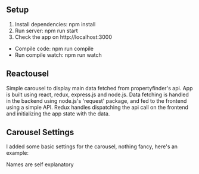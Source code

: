 Setup
---

1. Install dependencies: npm install
2. Run server: npm run start
4. Check the app on http://localhost:3000

- Compile code: npm run compile
- Run compile watch: npm run watch



Reactousel
---
Simple carousel to display main data fetched from propertyfinder's api. App is built using react, redux, express.js and node.js.
Data fetching is handled in the backend using node.js's 'request' package, and fed to the frontend using a simple API.
Redux handles dispatching the api call on the frontend and initializing the app state with the data. 



Carousel Settings
---
I added some basic settings for the carousel, nothing fancy, here's an example:
<Reactousel data={dataArray} 
	autoPlay={true} 
	pauseOnHover={true} 
	useKeyboard={true} 
	controls={true}
	indicators={true}
	interval={4000} />

Names are self explanatory
